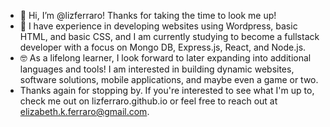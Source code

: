 - 👋 Hi, I’m @lizferraro! Thanks for taking the time to look me up!
- 🌱 I have experience in developing websites using Wordpress, basic HTML, and basic CSS, and I am currently studying to become a fullstack developer with a focus on Mongo DB, Express.js, React, and Node.js. 
- 🤓 As a lifelong learner, I look forward to later expanding into additional languages and tools! I am interested in building dynamic websites, software solutions, mobile applications, and maybe even a game or two. 
- Thanks again for stopping by. If you're interested to see what I'm up to, check me out on lizferraro.github.io or feel free to reach out at elizabeth.k.ferraro@gmail.com. 

<!---
lizferraro/lizferraro is a ✨ special ✨ repository because its `README.md` (this file) appears on your GitHub profile.
You can click the Preview link to take a look at your changes.
--->
